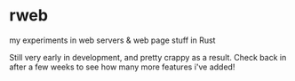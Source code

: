# rweb
my experiments in web servers &amp; web page stuff in Rust

Still very early in development, and pretty crappy as a result. Check back in after a few weeks to see how many more features i've added!
